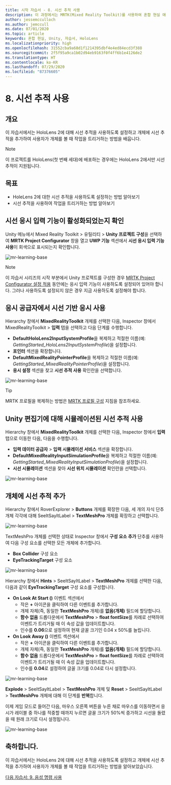 ```yaml
---
title: 시작 자습서 - 8. 시선 추적 사용
description: 이 과정에서는 MRTK(Mixed Reality Toolkit)를 사용하여 혼합 현실 애플리케이션을 만드는 방법을 보여 줍니다.
author: jessemcculloch
ms.author: jemccull
ms.date: 07/01/2020
ms.topic: article
keywords: 혼합 현실, Unity, 자습서, HoloLens
ms.localizationpriority: high
ms.openlocfilehash: 31552cba9a68d1f1214395dbf4e4ed84ecd3f388
ms.sourcegitcommit: 2f5f95a9ca1b02d94eb9163f0f4ff6b1e4126de2
ms.translationtype: HT
ms.contentlocale: ko-KR
ms.lasthandoff: 07/29/2020
ms.locfileid: "87376605"
---
```

# <a name="8-using-eye-tracking"></a>8. 시선 추적 사용

## <a name="overview"></a>개요

이 자습서에서는 HoloLens 2에 대해 시선 추적을 사용하도록 설정하고 개체에 시선 추적을 추가하여 사용자가 개체를 볼 때 작업을 트리거하는 방법을 배웁니다.

> [!NOTE]
> 이 프로젝트를 HoloLens(첫 번째 세대)에 배포하는 경우에는 HoloLens 2에서만 시선 추적이 지원됩니다.

## <a name="objectives"></a>목표

* HoleLens 2에 대한 시선 추적을 사용하도록 설정하는 방법 알아보기
* 시선 추적을 사용하여 작업을 트리거하는 방법 알아보기

## <a name="ensuring-the-eye-gaze-input-capability-is-enabled"></a>시선 응시 입력 기능이 활성화되었는지 확인

Unity 메뉴에서 Mixed Reality Toolkit > 유틸리티 > **Unity 프로젝트 구성**을 선택하여 **MRTK Project Configurator** 창을 열고 **UWP 기능** 섹션에서 **시선 응시 입력 기능 사용**이 회색으로 표시되는지 확인합니다.

![mr-learning-base](images/mr-learning-base/base-08-section1-step1-1.png)

> [!NOTE]
> 이 자습서 시리즈의 시작 부분에서 Unity 프로젝트를 구성한 경우 [MRTK Project Configurator 설정 적용](mr-learning-base-02.md#1-apply-the-mrtk-project-configurator-settings) 동안에는 응시 입력 기능이 사용하도록 설정되어 있어야 합니다. 그러나 사용하도록 설정되지 않은 경우 지금 사용하도록 설정해야 합니다.

## <a name="enabling-eye-based-gaze-in-the-gaze-provider"></a>응시 공급자에서 시선 기반 응시 사용

Hierarchy 창에서 **MixedRealityToolkit** 개체를 선택한 다음, Inspector 창에서 MixedRealityToolkit > **입력** 탭을 선택하고 다음 단계를 수행합니다.

* **DefaultHoloLens2InputSystemProfile**을 복제하고 적절한 이름(예: _GettingStarted_HoloLens2InputSystemProfile_)을 설정합니다.
* **포인터** 섹션을 확장합니다.
* **DefaultMixedRealityPointerProfile**을 복제하고 적절한 이름(예: _GettingStarted_MixedRealityPointerProfile_)을 설정합니다.
* **응시 설정** 섹션을 찾고 **시선 추적 사용** 확인란을 선택합니다.

![mr-learning-base](images/mr-learning-base/base-08-section2-step1-1.png)

> [!TIP]
> MRTK 프로필을 복제하는 방법은 [MRTK 프로필 구성](mr-learning-base-03.md) 지침을 참조하세요.

## <a name="enabling-simulated-eye-tracking-for-the-unity-editor"></a>Unity 편집기에 대해 시뮬레이션된 시선 추적 사용

Hierarchy 창에서 **MixedRealityToolkit** 개체를 선택한 다음, Inspector 창에서 **입력** 탭으로 이동한 다음, 다음을 수행합니다.

* **입력 데이터 공급자** > **입력 시뮬레이션 서비스** 섹션을 확장합니다.
* **DefaultMixedRealityInputSimulationProfile**을 복제하고 적절한 이름(예: _GettingStarted_MixedRealityInputSimulationProfile_)을 설정합니다.
* **시선 시뮬레이션** 섹션을 찾아 **시선 위치 시뮬레이션** 확인란을 선택합니다.

![mr-learning-base](images/mr-learning-base/base-08-section3-step1-1.png)

## <a name="adding-eye-tracking-to-objects"></a>개체에 시선 추적 추가

Hierarchy 창에서 RoverExplorer > **Buttons** 개체를 확장한 다음, 세 개의 자식 단추 개체 각각에 대해 SeeItSayItLabel > **TextMeshPro** 개체를 확장하고 선택합니다.

![mr-learning-base](images/mr-learning-base/base-08-section4-step1-1.png)

TextMeshPro 개체를 선택한 상태로 Inspector 창에서 **구성 요소 추가** 단추를 사용하여 다음 구성 요소를 선택한 모든 개체에 추가합니다.

* **Box Collider** 구성 요소
* **EyeTrackingTarget** 구성 요소

![mr-learning-base](images/mr-learning-base/base-08-section4-step1-2.png)

Hierarchy 창에서 **Hints** > SeeItSayItLabel > **TextMeshPro** 개체를 선택한 다음, 다음과 같이 **EyeTrackingTarget** 구성 요소를 구성합니다.

* **On Look At Start ()** 이벤트 섹션에서
  * 작은 **+** 아이콘을 클릭하여 다른 이벤트를 추가합니다.
  * 개체 자체(즉, 동일한 **TextMeshPro** 개체)를 **없음(개체)** 필드에 할당합니다.
  * **함수 없음** 드롭다운에서 **TextMeshPro** > **float fontSize**를 차례로 선택하여 이벤트가 트리거될 때 이 속성 값을 업데이트합니다.
  * 인수를 **0.06**으로 설정하여 현재 글꼴 크기인 0.04 x 50%를 늘립니다.
* **On Look Away ()** 이벤트 섹션에서
  * 작은 **+** 아이콘을 클릭하여 다른 이벤트를 추가합니다.
  * 개체 자체(즉, 동일한 **TextMeshPro** 개체)를 **없음(개체)** 필드에 할당합니다.
  * **함수 없음** 드롭다운에서 **TextMeshPro** > **float fontSize**를 차례로 선택하여 이벤트가 트리거될 때 이 속성 값을 업데이트합니다.
  * 인수를 **0.04**로 설정하여 글꼴 크기를 0.04로 다시 설정합니다.

![mr-learning-base](images/mr-learning-base/base-08-section4-step1-3.png)

**Explode** > SeeItSayItLabel > **TextMeshPro** 개체 및 **Reset** > SeeItSayItLabel > **TextMeshPro** 개체에 대해 이 단계를 **반복**합니다.

이제 게임 모드로 들어간 다음, 마우스 오른쪽 버튼을 누른 채로 마우스를 이동하면서 응시가 레이블 중 하나를 적중할 때까지 누르면 글꼴 크기가 50%씩 증가하고 시선을 돌렸을 때 원래 크기로 다시 설정됩니다.

![mr-learning-base](images/mr-learning-base/base-08-section4-step1-4.png)

## <a name="congratulations"></a>축하합니다.

이 자습서에서는 HoloLens 2에 대해 시선 추적을 사용하도록 설정하고 개체에 시선 추적을 추가하여 사용자가 개체를 볼 때 작업을 트리거하는 방법을 알아보았습니다.

[다음 자습서: 9. 음성 명령 사용](mr-learning-base-09.md)